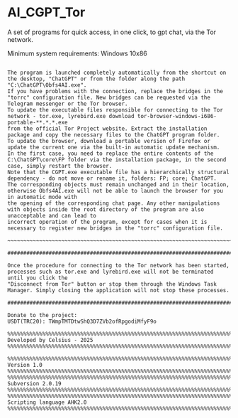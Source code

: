 # AI_CGPT_Tor
A set of programs for quick access, in one click, to gpt chat, via the Tor network.

Minimum system requirements:
Windows 10x86
~~~~~~~~~~~~~~~~~~~~~~~~~~~~~~~~~~~~~~~~~~~~~~~~~~~~~~~~~~~~~~~~~~~~~~~~~~~~~~~~Instructions~~~~~~~~~~~~~~~~~~~~~~~~~~~~~~~~~~~~~~~~~~~~~~~~~~~~~~~~~~~~~~~~~~~~~~~~~~~~~~~~~~~

The program is launched completely automatically from the shortcut on the desktop, "ChatGPT" or from the folder along the path "C:\ChatGPT\Obfs4AI.exe".
If you have problems with the connection, replace the bridges in the "torrc" configuration file. New bridges can be requested via the Telegram messenger or the Tor browser.
To update the executable files responsible for connecting to the Tor network - tor.exe, lyrebird.exe download tor-browser-windows-i686-portable-**.*.*.exe
from the official Tor Project website. Extract the installation package and copy the necessary files to the ChatGPT program folder.
To update the browser, download a portable version of Firefox or update the current one via the built-in automatic update mechanism.
In the first case, you need to replace the entire contents of the C:\ChatGPT\core\FP folder via the installation package, in the second case, simply restart the browser.
Note that the CGPT.exe executable file has a hierarchically structural dependency - do not move or rename it, folders: FP; core; ChatGPT. 
The corresponding objects must remain unchanged and in their location, otherwise Obfs4AI.exe will not be able to launch the browser for you in automatic mode with
the opening of the corresponding chat page. Any other manipulations with objects inside the root directory of the program are also unacceptable and can lead to
incorrect operation of the program, except for cases when it is necessary to register new bridges in the "torrc" configuration file.

~~~~~~~~~~~~~~~~~~~~~~~~~~~~~~~~~~~~~~~~~~~~~~~~~~~~~~~~~~~~~~~~~~~~~~~~~~~~~~~~Instructions~~~~~~~~~~~~~~~~~~~~~~~~~~~~~~~~~~~~~~~~~~~~~~~~~~~~~~~~~~~~~~~~~~~~~~~~~~~~~~~~~~~

####################################################################################NOTE#######################################################################################

Once the procedure for connecting to the Tor network has been started, processes such as tor.exe and lyrebird.exe will not be terminated until you click the
"Disconnect from Tor" button or stop them through the Windows Task Manager. Simply closing the application will not stop these processes.

####################################################################################NOTE#######################################################################################

Donate to the project:
USDT(TRC20): TWmpTMTDtwShQ3D7ZVb2ofRpgodiMfyF9o

%%%%%%%%%%%%%%%%%%%%%%%%%%%%%%%%%%%%%%%%%%%%%%%%%%%%%%%%%%%%%%%%%%%%%%%%% Developed by Celsius - 2025 %%%%%%%%%%%%%%%%%%%%%%%%%%%%%%%%%%%%%%%%%%%%%%%%%%%%%%%%%%%%%%%%%%%%%%%%%

%%%%%%%%%%%%%%%%%%%%%%%%%%%%%%%%%%%%%%%%%%%%%%%%%%%%%%%%%%%%%%%%%%%%%%%%%%%%%%%%%% Version 1.0 %%%%%%%%%%%%%%%%%%%%%%%%%%%%%%%%%%%%%%%%%%%%%%%%%%%%%%%%%%%%%%%%%%%%%%%%%%%%%%%%
%%%%%%%%%%%%%%%%%%%%%%%%%%%%%%%%%%%%%%%%%%%%%%%%%%%%%%%%%%%%%%%%%%%%%%%%%%%%%%% Subversion 2.0.19 %%%%%%%%%%%%%%%%%%%%%%%%%%%%%%%%%%%%%%%%%%%%%%%%%%%%%%%%%%%%%%%%%%%%%%%%%%%%%
%%%%%%%%%%%%%%%%%%%%%%%%%%%%%%%%%%%%%%%%%%%%%%%%%%%%%%%%%%%%%%%%%%%%%%%%%%% Scripting language AHK2.0 %%%%%%%%%%%%%%%%%%%%%%%%%%%%%%%%%%%%%%%%%%%%%%%%%%%%%%%%%%%%%%%%%%%%%%%%%
